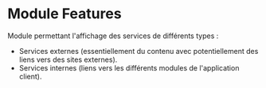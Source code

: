 # Module Features

Module permettant l'affichage des services de différents types :
- Services externes (essentiellement du contenu avec potentiellement des liens vers des sites externes).
- Services internes (liens vers les différents modules de l'application client).
